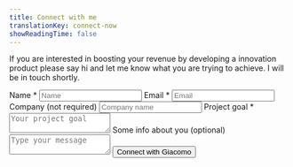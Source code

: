```yaml
---
title: Connect with me
translationKey: connect-now
showReadingTime: false
---
```


If you are interested in boosting your revenue by developing a innovation product please say hi and let me know what you are trying to achieve. I will be in touch shortly.

<form class="vertical-form" action="https://submit-form.com/tDV76DEuK">
 <label for="name">Name *</label>
  <input type="text" id="name" name="name" placeholder="Name" required="" />
  <label for="email">Email *</label>
  <input type="email" id="email" name="email" placeholder="Email" required="" />
   <label for="Company">Company (not required)</label>
  <input type="text" id="company" name="company" placeholder="Company name" required="false" />
<label for="project">Project goal *</label>
<textarea
id="project"
name="project"
placeholder="Your project goal"
required="true">
</textarea>
<label for="message">Some info about you (optional)</label>
<textarea
id="message"
name="message"
placeholder="Type your message"
required="false">
</textarea>
<button id="form-button" type="submit">Connect with Giacomo</button>

</form>
